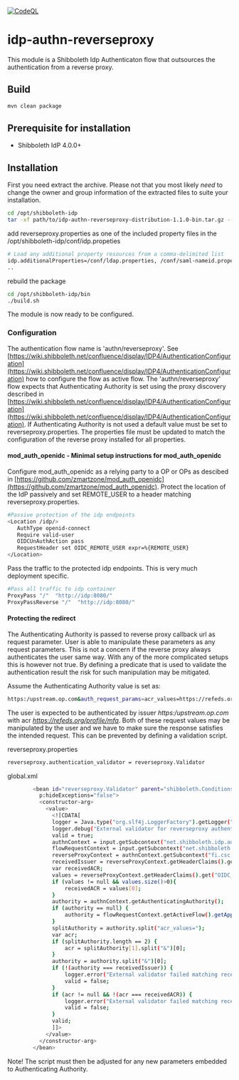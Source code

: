 [![CodeQL](https://github.com/CSCfi/idp-authn-reverseproxy/actions/workflows/codeql-analysis.yml/badge.svg)](https://github.com/CSCfi/idp-authn-reverseproxy/actions/workflows/codeql-analysis.yml)

# idp-authn-reverseproxy
This module is a Shibboleth Idp Authenticaton flow that outsources the authentication from a reverse proxy. 
## Build
```sh
mvn clean package
```
## Prerequisite for installation
- Shibboleth IdP 4.0.0+

## Installation
First you need extract the archive. Please not that you most likely *need* to change the owner and group information of the extracted files to suite your installation.
```sh
cd /opt/shibboleth-idp
tar -xf path/to/idp-authn-reverseproxy-distribution-1.1.0-bin.tar.gz --strip-components=1
```
add reverseproxy.properties as one of the included property files  in the /opt/shibboleth-idp/conf/idp.propeties
```sh
# Load any additional property resources from a comma-delimited list
idp.additionalProperties=/conf/ldap.properties, /conf/saml-nameid.properties, /conf/services.properties, /conf/authn/duo.properties, /credentials/secrets.properties, /conf/oidc-subject.properties, /conf/idp-oidc.properties, /conf/authn/reverseproxy.properties
..
```
rebuild the package
```sh
cd /opt/shibboleth-idp/bin
./build.sh
```
The module is now ready to be configured.
### Configuration
The authentication flow name is 'authn/reverseproxy'. See [https://wiki.shibboleth.net/confluence/display/IDP4/AuthenticationConfiguration](https://wiki.shibboleth.net/confluence/display/IDP4/AuthenticationConfiguration) how to configure the flow as active flow. The 'authn/reverseproxy' flow expects that Authenticating Authority is set using the proxy discovery described in [https://wiki.shibboleth.net/confluence/display/IDP4/AuthenticationConfiguration](https://wiki.shibboleth.net/confluence/display/IDP4/AuthenticationConfiguration). If Authenticating Authority is not used a default value must be set to reverseproxy.properties. The properties file must be updated to match the configuration of the reverse proxy installed for all properties.

#### mod_auth_openidc - Minimal setup instructions for mod_auth_openidc
Configure mod_auth_openidc as a relying party to a OP or OPs as descibed in [https://github.com/zmartzone/mod_auth_openidc](https://github.com/zmartzone/mod_auth_openidc).
Protect the location of the IdP passively and set REMOTE_USER to a header matching reverseproxy.properties.
```sh
#Passive protection of the idp endpoints
<Location /idp/>
   AuthType openid-connect
   Require valid-user
   OIDCUnAuthAction pass
   RequestHeader set OIDC_REMOTE_USER expr=%{REMOTE_USER}
</Location>
```
Pass the traffic to the protected idp endpoints. This is very much deployment specific.
```sh
#Pass all traffic to idp container
ProxyPass "/"  "http://idp:8080/"
ProxyPassReverse "/"  "http://idp:8080/"
```

#### Protecting the redirect
The Authenticating Authority is passed to reverse proxy callback url as request parameter. User is able to manipulate these parameters as any request parameters. This is not a concern if the reverse proxy always authenticates the user same way. With any of the more complicated setups this is however not true. By defining a predicate that is used to validate the authentication result the risk for such manipulation may be mitigated.

Assume the Authenticating Authority value is set as:

```sh
https:/upstream.op.com&auth_request_params=acr_values=https://refeds.org/profile/mfa
```

The user is expected to be authenticated by issuer _https:/upstream.op.com_ with acr _https://refeds.org/profile/mfa_. Both of these request values may be manipulated by the user and we have to make sure the response satisfies the intended request. This can be prevented by defining a validation script. 

reverseproxy.properties

```sh
reverseproxy.authentication_validator = reverseproxy.Validator
```

global.xml

```sh
        <bean id="reverseproxy.Validator" parent="shibboleth.Conditions.Scripted" factory-method="inlineScript"
          p:hideExceptions="false">
          <constructor-arg>
            <value>
              <![CDATA[
              logger = Java.type("org.slf4j.LoggerFactory").getLogger("fi.csc.shibboleth.authn.reverseproxy");
              logger.debug("External validator for reverseproxy authenticator");
              valid = true;
              authnContext = input.getSubcontext("net.shibboleth.idp.authn.context.AuthenticationContext");
              flowRequestContext = input.getSubcontext("net.shibboleth.idp.profile.context.SpringRequestContext").getRequestContext();
              reverseProxyContext = authnContext.getSubcontext("fi.csc.shibboleth.authn.context.ReverseProxyAuthenticationContext");
              receivedIssuer = reverseProxyContext.getHeaderClaims().get("OIDC_CLAIM_iss")[0];
              var receivedACR;
              values = reverseProxyContext.getHeaderClaims().get("OIDC_CLAIM_acr");
              if (values != null && values.size()>0){
                  receivedACR = values[0];
              }
              authority = authnContext.getAuthenticatingAuthority();
              if (authority == null) {
                  authority = flowRequestContext.getActiveFlow().getApplicationContext().getBean('fi.csc.shibboleth.authn.reverseproxy.authority_default');
              }
              splitAuthority = authority.split("acr_values=");
              var acr;
              if (splitAuthority.length == 2) {
                  acr = splitAuthority[1].split("&")[0];
              }
              authority = authority.split("&")[0];
              if (!(authority === receivedIssuer)) {
                  logger.error("External validator failed matching received authority {} with requested authority {}", receivedIssuer, authority);
                  valid = false;
              }
              if (acr != null && !(acr === receivedACR)) {
                  logger.error("External validator failed matching received acr {} with requested acr {}", receivedACR, acr);
                  valid = false;
              }
              valid;
              ]]>
            </value>
          </constructor-arg>
        </bean>
```
Note! The script must then be adjusted for any new parameters embedded to Authenticating Authority.
